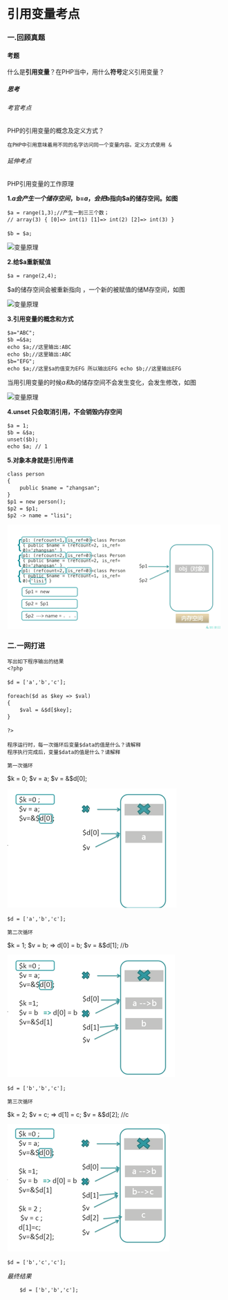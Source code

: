 # 引用变量考点

### 一.回顾真题

#### 考题
什么是**引用变量**？在PHP当中，用什么**符号**定义引用变量？

##### 思考

###### 考官考点
PHP的引用变量的概念及定义方式？

    在PHP中引用意味着用不同的名字访问同一个变量内容。定义方式使用 &
###### 延伸考点
PHP引用变量的工作原理

**1.$a会产生一个储存空间，$b=$a，会把$b指向$a的储存空间。如图**
```
$a = range(1,3);//产生一到三三个数；  
// array(3) { [0]=> int(1) [1]=> int(2) [2]=> int(3) }  

$b = $a;
```

![变量原理](https://img-blog.csdn.net/20171026152714895?watermark/2/text/aHR0cDovL2Jsb2cuY3Nkbi5uZXQvbWluYXRvX3dkeg==/font/5a6L5L2T/fontsize/400/fill/I0JBQkFCMA==/dissolve/70/gravity/Center)

**2.给$a重新赋值**

    $a = range(2,4);  

$a的储存空间会被重新指向 ，一个新的被赋值的储M存空间，如图

![变量原理](https://img-blog.csdn.net/20171026152946764?watermark/2/text/aHR0cDovL2Jsb2cuY3Nkbi5uZXQvbWluYXRvX3dkeg==/font/5a6L5L2T/fontsize/400/fill/I0JBQkFCMA==/dissolve/70/gravity/Center)

**3.引用变量的概念和方式**
```
$a="ABC";   
$b =&$a;   
echo $a;//这里输出:ABC
echo $b;//这里输出:ABC   
$b="EFG";   
echo $a;//这里$a的值变为EFG 所以输出EFG echo $b;//这里输出EFG
```
当用引用变量的时候$a和$b的储存空间不会发生变化，会发生修改，如图

![变量原理](https://img-blog.csdn.net/20171026153136880?watermark/2/text/aHR0cDovL2Jsb2cuY3Nkbi5uZXQvbWluYXRvX3dkeg==/font/5a6L5L2T/fontsize/400/fill/I0JBQkFCMA==/dissolve/70/gravity/Center)

**4.unset 只会取消引用，不会销毁内存空间**
```
$a = 1;
$b = &$a;
unset($b);
echo $a; // 1
```
**5.对象本身就是引用传递**
```
class person
{
    public $name = "zhangsan";
}
$p1 = new person();
$p2 = $p1;
$p2 -> name = "lisi";
```

![变量原理](../image/basis/1.png)

### 二.一网打进

```
写出如下程序输出的结果
<?php

$d = ['a','b','c'];

foreach($d as $key => $val)
{
    $val = &$d[$key];
}

?>

程序运行时，每一次循环后变量$data的值是什么？请解释
程序执行完成后，变量$data的值是什么？请解释

```
`第一次循环`

$k = 0;
$v = a;
$v = &$d[0];

![变量原理](../image/basis/2.png)

    $d = ['a','b','c'];

`第二次循环`

$k = 1;
$v = b; => d[0] = b;
$v = &$d[1]; //b

![变量原理](../image/basis/3.png)

    $d = ['b','b','c'];

`第三次循环`

$k = 2;
$v = c; => d[1] = c;
$v = &$d[2]; //c

![变量原理](../image/basis/4.png)

    $d = ['b','c','c'];

*最终结果*

        $d = ['b','b','c'];
